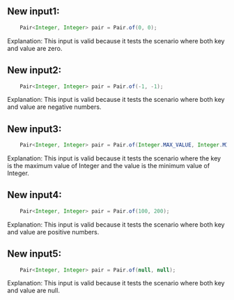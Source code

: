 ## New input1:
```java
    Pair<Integer, Integer> pair = Pair.of(0, 0);
```
Explanation: This input is valid because it tests the scenario where both key and value are zero.

## New input2:
```java
    Pair<Integer, Integer> pair = Pair.of(-1, -1);
```
Explanation: This input is valid because it tests the scenario where both key and value are negative numbers.

## New input3:
```java
    Pair<Integer, Integer> pair = Pair.of(Integer.MAX_VALUE, Integer.MIN_VALUE);
```
Explanation: This input is valid because it tests the scenario where the key is the maximum value of Integer and the value is the minimum value of Integer.

## New input4:
```java
    Pair<Integer, Integer> pair = Pair.of(100, 200);
```
Explanation: This input is valid because it tests the scenario where both key and value are positive numbers.

## New input5:
```java
    Pair<Integer, Integer> pair = Pair.of(null, null);
```
Explanation: This input is valid because it tests the scenario where both key and value are null.